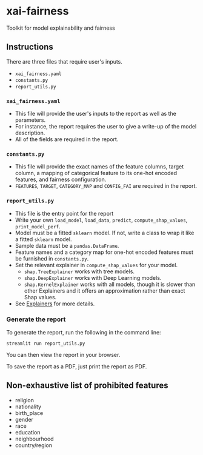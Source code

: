 # xai-fairness
Toolkit for model explainability and fairness

## Instructions
There are three files that require user's inputs.
- `xai_fairness.yaml`
- `constants.py`
- `report_utils.py`

### `xai_fairness.yaml`
- This file will provide the user's inputs to the report as well as the parameters.
- For instance, the report requires the user to give a write-up of the model description.
- All of the fields are required in the report.

### `constants.py`
- This file will provide the exact names of the feature columns, target column, a mapping of categorical feature to its one-hot encoded features, and fairness configuration.
- `FEATURES`, `TARGET`, `CATEGORY_MAP` and `CONFIG_FAI` are required in the report.

### `report_utils.py`
- This file is the entry point for the report 
- Write your own `load_model`, `load_data`, `predict`, `compute_shap_values`, `print_model_perf`.
- Model must be a fitted `sklearn` model. If not, write a class to wrap it like a fitted `sklearn` model.
- Sample data must be a `pandas.DataFrame`.
- Feature names and a category map for one-hot encoded features must be furnished in `constants.py`.
- Set the relevant explainer in `compute_shap_values` for your model.
  - `shap.TreeExplainer` works with tree models.
  - `shap.DeepExplainer` works with Deep Learning models.
  - `shap.KernelExplainer` works with all models, though it is slower than other Explainers and it offers an approximation rather than exact Shap values.
- See [Explainers](https://shap.readthedocs.io/en/latest/#explainers) for more details.


### Generate the report
To generate the report, run the following in the command line:

`streamlit run report_utils.py`

You can then view the report in your browser.

To save the report as a PDF, just print the report as PDF.


## Non-exhaustive list of prohibited features
- religion
- nationality
- birth_place
- gender
- race
- education
- neighbourhood
- country/region
